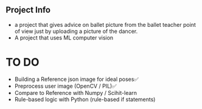 ## Project Info
- a project that gives advice on ballet picture from the ballet teacher point of view just by uploading a picture of the dancer.
- A project that uses ML computer vision 

# TO DO
- Building a Reference json image for ideal poses✅
- Preprocess user image (OpenCV / PIL)✅
- Compare to Reference with Numpy / Scihit-learn
- Rule-based logic with Python (rule-based if statements)

